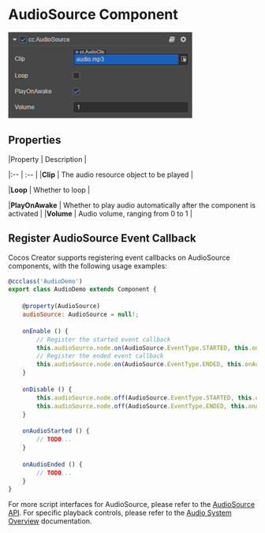 # AudioSource Component

![audiosource](audio/audiosource.png)

## Properties

|Property          | Description                                                    |

|:--                 | :--                                                                     |
|**Clip**                | The audio resource object to be played                                           |

|**Loop**                | Whether to loop                                                      |

|**PlayOnAwake**         | Whether to play audio automatically after the component is activated    |
|**Volume**              | Audio volume, ranging from 0 to 1                                  |


## Register AudioSource Event Callback

Cocos Creator supports registering event callbacks on AudioSource components, with the following usage examples:

```javascript
@ccclass('AudioDemo')
export class AudioDemo extends Component {

    @property(AudioSource)
    audioSource: AudioSource = null!;

    onEnable () {
        // Register the started event callback
        this.audioSource.node.on(AudioSource.EventType.STARTED, this.onAudioStarted, this);
        // Register the ended event callback
        this.audioSource.node.on(AudioSource.EventType.ENDED, this.onAudioEnded, this);
    }

    onDisable () {
        this.audioSource.node.off(AudioSource.EventType.STARTED, this.onAudioStarted, this);
        this.audioSource.node.off(AudioSource.EventType.ENDED, this.onAudioEnded, this);
    }

    onAudioStarted () {
        // TODO...
    }

    onAudioEnded () {
        // TODO...
    }
}
``` 

For more script interfaces for AudioSource, please refer to the [AudioSource API](__APIDOC__/en/classes/component_audio.audiosource.html). For specific playback controls, please refer to the [Audio System Overview](./overview.md) documentation.
